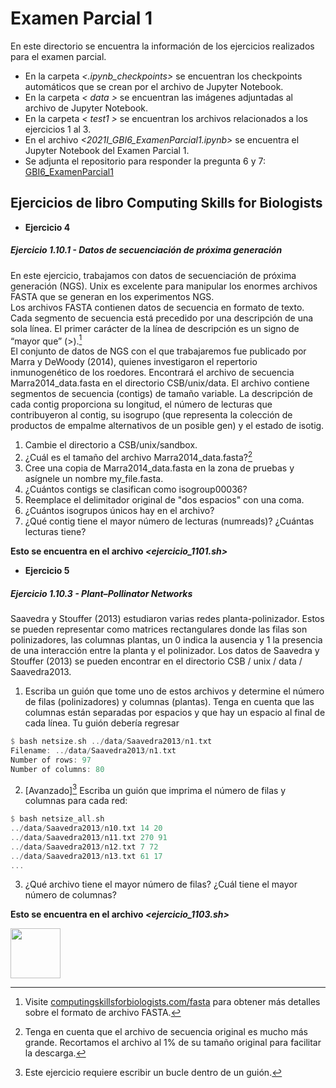 # Examen Parcial 1

En este directorio se encuentra la información de los ejercicios realizados para el examen parcial.

- En la carpeta *<.ipynb_checkpoints>* se encuentran los checkpoints automáticos que se crean por el archivo de Jupyter Notebook.
- En la carpeta *< data >* se encuentran las imágenes adjuntadas al archivo de Jupyter Notebook.
- En la carpeta *< test1 >* se encuentran los archivos relacionados a los ejercicios 1 al 3.
- En el archivo *<2021I_GBI6_ExamenParcial1.ipynb>* se encuentra el Jupyter Notebook del Examen Parcial 1.
- Se adjunta el repositorio para responder la pregunta 6 y 7: [GBI6_ExamenParcial1](https://github.com/Joshue2806/GBI6_ExamenParcial1)

## Ejercicios de libro Computing Skills for Biologists

-  **Ejercicio 4**
##### Ejercicio 1.10.1 - Datos de secuenciación de próxima generación

En este ejercicio, trabajamos con datos de secuenciación de próxima generación (NGS). Unix es excelente para manipular los enormes archivos FASTA que se generan en los experimentos NGS.\
Los archivos FASTA contienen datos de secuencia en formato de texto. Cada segmento de secuencia está precedido por una descripción de una sola línea. El primer carácter de la línea de descripción es un signo de “mayor que” (>).[^15]\
El conjunto de datos de NGS con el que trabajaremos fue publicado por Marra y DeWoody (2014), quienes investigaron el repertorio inmunogenético de los roedores. Encontrará el archivo de secuencia Marra2014_data.fasta en el directorio CSB/unix/data. El archivo contiene segmentos de secuencia (contigs) de tamaño variable. La descripción de cada contig proporciona su longitud, el número de lecturas que contribuyeron al contig, su isogrupo (que representa la colección de productos de empalme alternativos de un posible gen) y el estado de isotig.

1. Cambie el directorio a CSB/unix/sandbox.
2. ¿Cuál es el tamaño del archivo Marra2014_data.fasta?[^16]
3. Cree una copia de Marra2014_data.fasta en la zona de pruebas y asígnele un nombre
    my_file.fasta.
4. ¿Cuántos contigs se clasifican como isogroup00036?
5. Reemplace el delimitador original de "dos espacios" con una coma.
6. ¿Cuántos isogrupos únicos hay en el archivo?
7. ¿Qué contig tiene el mayor número de lecturas (numreads)? ¿Cuántas lecturas tiene?

**Esto se encuentra en el archivo *<ejercicio_1101.sh>***


[^15]: Visite [computingskillsforbiologists.com/fasta](computingskillsforbiologists.com/fasta) para obtener más detalles sobre el formato de archivo FASTA.
[^16]: Tenga en cuenta que el archivo de secuencia original es mucho más grande. Recortamos el archivo al 1% de su tamaño original para facilitar la descarga.


- **Ejercicio 5**
##### Ejercicio 1.10.3 - Plant–Pollinator Networks

Saavedra y Stouffer (2013) estudiaron varias redes planta-polinizador. Estos se pueden representar como matrices rectangulares donde las filas son polinizadores, las columnas plantas, un 0 indica la ausencia y 1 la presencia de una interacción entre la planta y el polinizador.
    Los datos de Saavedra y Stouffer (2013) se pueden encontrar en el directorio
CSB / unix / data / Saavedra2013.

1. Escriba un guión que tome uno de estos archivos y determine el número de filas (polinizadores) y columnas (plantas). Tenga en cuenta que las columnas están separadas por espacios y que hay un espacio al final de cada línea. Tu guión debería regresar

```rust
$ bash netsize.sh ../data/Saavedra2013/n1.txt
Filename: ../data/Saavedra2013/n1.txt
Number of rows: 97
Number of columns: 80
```

2. [Avanzado][^18] Escriba un guión que imprima el número de filas y columnas para cada red:

```rust
$ bash netsize_all.sh
../data/Saavedra2013/n10.txt 14 20
../data/Saavedra2013/n11.txt 270 91
../data/Saavedra2013/n12.txt 7 72
../data/Saavedra2013/n13.txt 61 17
...
```
 
3. ¿Qué archivo tiene el mayor número de filas? ¿Cuál tiene el mayor número de columnas?

**Esto se encuentra en el archivo *<ejercicio_1103.sh>***

[^18]: Este ejercicio requiere escribir un bucle dentro de un guión.

<img src="https://i.ibb.co/LC0LNcv/64f167c9e2110e7eff1d51aad01c87-unscreen.gif" width="80">

